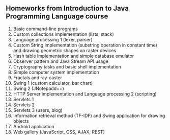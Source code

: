 ## Homeworks from Introduction to Java Programming Language course

1. Basic command-line programs
2. Custom collections implementation (lists, stack)
3. Language processing 1 (lexer, parser)
4. Custom String implementation (substring operation in constant time) and drawing geometric shapes on raster devices
5. Hash table implementation and simple database emulator
6. Observer pattern and Java Stream API usage
7. Cryptography tasks and basic shell implementation
8. Simple computer system implementation
9. Fractals and ray-caster
10. Swing 1 (custom calculator, bar chart)
11. Swing 2 (JNotepadd++)
12. HTTP Server implementation and Language processing 2 (scripting)
13. Servlets 1
14. Servlets 2
15. Servlets 3 (users, blog)
16. Information retrieval method (TF-IDF) and Swing application for drawing objects
17. Android application
18. Web gallery (JavaScript, CSS, AJAX, REST)

